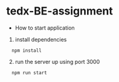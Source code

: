 # tedx-BE-assignment
- How to start application
 1. install dependencies
  ```
    npm install
  ```
 2. run the server up using port 3000
  ```
    npm run start
  ```
